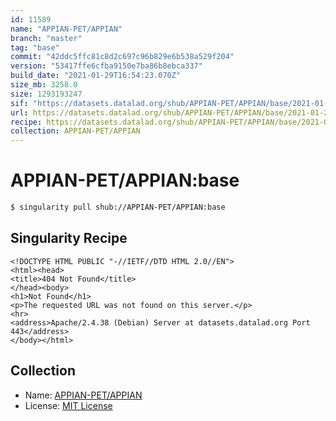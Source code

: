 ```yaml
---
id: 11589
name: "APPIAN-PET/APPIAN"
branch: "master"
tag: "base"
commit: "42ddc5ffc81c8d2c697c96b829e6b538a529f204"
version: "53417ffe6cfba9150e7ba86b8ebca337"
build_date: "2021-01-29T16:54:23.070Z"
size_mb: 3258.0
size: 1293193247
sif: "https://datasets.datalad.org/shub/APPIAN-PET/APPIAN/base/2021-01-29-42ddc5ff-53417ffe/53417ffe6cfba9150e7ba86b8ebca337.sif"
url: https://datasets.datalad.org/shub/APPIAN-PET/APPIAN/base/2021-01-29-42ddc5ff-53417ffe/
recipe: https://datasets.datalad.org/shub/APPIAN-PET/APPIAN/base/2021-01-29-42ddc5ff-53417ffe/Singularity
collection: APPIAN-PET/APPIAN
---
```


# APPIAN-PET/APPIAN:base

```bash
$ singularity pull shub://APPIAN-PET/APPIAN:base
```

## Singularity Recipe

```singularity
<!DOCTYPE HTML PUBLIC "-//IETF//DTD HTML 2.0//EN">
<html><head>
<title>404 Not Found</title>
</head><body>
<h1>Not Found</h1>
<p>The requested URL was not found on this server.</p>
<hr>
<address>Apache/2.4.38 (Debian) Server at datasets.datalad.org Port 443</address>
</body></html>
```

## Collection

 - Name: [APPIAN-PET/APPIAN](https://github.com/APPIAN-PET/APPIAN)
 - License: [MIT License](https://api.github.com/licenses/mit)


